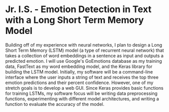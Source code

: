 # Jr. I.S. - Emotion Detection in Text with a Long Short Term Memory Model
Building off of my experience with neural networks, I plan to design a Long Short Term Memory (LSTM) model (a type of recurrent neural network) that takes a collection of word embeddings in a sentence as input and outputs a predicted emotion. I will use Google's GoEmotions database as my training data, FastText as my word embedding model, and the Keras library for building the LSTM model. Initially, my software will be a command-line interface where the user inputs a string of text and receives the top three emotion predictions and their percent confidence. However, one of my stretch goals is to develop a web GUI. Since Keras provides basic functions for training LSTMs, my software focus will be writing data preprocessing functions, experimenting with different model architectures, and writing a function to evaluate the accuracy of the model.
